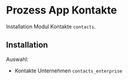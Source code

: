 # Prozess App Kontakte
Installation Modul Kontakte `contacts`.

## Installation

Auswahl:
* Kontakte Unternehmen `contacts_enterprise`